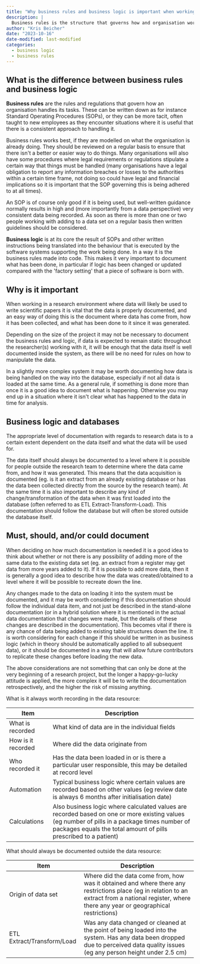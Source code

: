 ```yaml
---
title: "Why business rules and business logic is important when working with data"
description: |
  Business rules is the structure that governs how and organisation works.  Business logic is the structure and rules governing a software system.
author: "Kris Beicher"
date: "2023-10-16"
date-modified: last-modified
categories:
  - business logic
  - business rules
---
```


## What is the difference between business rules and business logic

**Business rules** are the rules and regulations that govern how an organisation handles its tasks.  These can be written down as for instance Standard Operating Procedures (SOPs), or they can be more tacit, often taught to new employees as they encounter situations where it is useful that there is a consistent approach to handling it.

Business rules works best, if they are modelled on what the organisation is already doing.  They should be reviewed on a regular basis to ensure that there isn't a better or easier way to do things.  Many organisations will also have some procedures where legal requirements or regulations stipulate a certain way that things must be handled (many organisations have a legal obligation to report any information breaches or losses to the authorities within a certain time frame, not doing so could have legal and financial implications so it is important that the SOP governing this is being adhered to at all times).

An SOP is of course only good if it is being used, but well-written guidance normally results in high and (more importantly from a data perspective) very consistent data being recorded.  As soon as there is more than one or two people working with adding to a data set on a regular basis then written guidelines should be considered.  

**Business logic** is at its core the result of SOPs and other written instructions being translated into the behaviour that is executed by the software systems supporting the work being done.  In a way it is the business rules made into code.  This makes it very important to document what has been done, in particular if logic has been changed or updated compared with the 'factory setting' that a piece of software is born with.

## Why is it important

When working in a research environment where data will likely be used to write scientific papers it is vital that the data is properly documented, and an easy way of doing this is the document where data has come from, how it has been collected, and what has been done to it since it was generated.  

Depending on the size of the project it may not be necessary to document the business rules and logic, if data is expected to remain static throughout the researcher(s) working with it, it will be enough that the data itself is well documented inside the system, as there will be no need for rules on how to manipulate the data.

In a slightly more complex system it may be worth documenting how data is being handled on the way into the database, especially if not all data is loaded at the same time.  As a general rule, if something is done more than once it is a good idea to document what is happening.  Otherwise you may end up in a situation where it isn't clear what has happened to the data in time for analysis.

## Business logic and databases

The appropriate level of documentation with regards to research data is to a certain extent dependent on the data itself and what the data will be used for.  

The data itself should always be documented to a level where it is possible for people outside the research team to determine where the data came from, and how it was generated.  This means that the data acquisition is documented (eg. is it an extract from an already existing database or has the data been collected directly from the source by the research team).  At the same time it is also important to describe any kind of change/transformation of the data when it was first loaded into the database (often referred to as ETL Extract-Transform-Load).  This documentation should follow the database but will often be stored outside the database itself.  

<!-- #TODO: discuss if we want to make a repo available for this type of documentation within Seedcase -->

## Must, should, and/or could document

When deciding on how much documentation is needed it is a good idea to think about whether or not there is any possibility of adding more of the same data to the existing data set (eg. an extract from a register may get data from more years added to it).  If it is possible to add more data, then it is generally a good idea to describe how the data was created/obtained to a level where it will be possible to recreate down the line.

Any changes made to the data on loading it into the system must be documented, and it may be worth considering if this documentation should follow the individual data item, and not just be described in the stand-alone documentation (or in a hybrid solution where it is mentioned in the actual data documentation that changes were made, but the details of these changes are described in the documentation).  This becomes vital if there is any chance of data being added to existing table structures down the line. It is worth considering for each change if this should be written in as business logic (which in theory should be automatically applied to all subsequent data), or it should be documented in a way that will allow future contributors to replicate these changes before loading the new data.

The above considerations are not something that can only be done at the very beginning of a research project, but the longer a happy-go-lucky attitude is applied, the more complex it will be to write the documentation retrospectively, and the higher the risk of missing anything.

What is it always worth recording in the data resource:

|Item |Description|
|---|-----|
|What is recorded| What kind of data are in the individual fields|
|How is it recorded| Where did the data originate from|
|Who recorded it| Has the data been loaded in or is there a particular user responsible, this may be detailed at record level|
|Automation| Typical business logic where certain values are recorded based on other values (eg review date is always 6 months after initialisation date)|
|Calculations| Also business logic where calculated values are recorded based on one or more existing values (eg number of pills in a package times number of packages equals the total amount of pills prescribed to a patient)|

What should always be documented outside the data resource:

Item |Description|
|---|-----|
|Origin of data set| Where did the data come from, how was it obtained and where there any restrictions place (eg in relation to an extract from a national register, where there any year or geographical restrictions)|
|ETL Extract/Transform/Load| Was any data changed or cleaned at the point of being loaded into the system.  Has any data been dropped due to perceived data quality issues (eg any person height under 2.5 cm)|